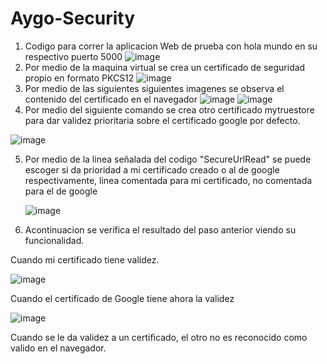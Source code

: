 # Aygo-Security

1. Codigo para correr la aplicacion Web de prueba con hola mundo en su respectivo puerto 5000
![image](https://user-images.githubusercontent.com/71477601/142749270-ec07f0e3-0db7-4a72-a4f6-a87cc8b3a507.png)
2. Por medio de la maquina virtual se crea un certificado de seguridad propio en formato PKCS12
![image](https://user-images.githubusercontent.com/71477601/142749314-0971b615-336f-48b3-b750-9c6bf2099eb8.png)
3. Por medio de las siguientes siguientes imagenes se observa el contenido del certificado en el navegador
![image](https://user-images.githubusercontent.com/71477601/142749357-d836e60b-7c48-40e3-b186-e51829b9149f.png)
![image](https://user-images.githubusercontent.com/71477601/142749363-4d59fd52-a738-4261-96ce-b12b6a40fb9e.png)
4. Por medio del siguiente comando se crea otro certificado mytruestore para dar validez prioritaria sobre el certificado google por defecto.


![image](https://user-images.githubusercontent.com/71477601/142749448-1d6c9e7d-d045-41b2-ba94-bc0ed0e9331f.png)


5. Por medio de la linea señalada del codigo "SecureUrlRead" se puede escoger si da prioridad a mi certificado creado o al de google respectivamente,
   linea comentada para mi certificado, no comentada para el de google
   
   ![image](https://user-images.githubusercontent.com/71477601/142749583-53c409a1-dad3-4590-a839-7c84b07cb3d3.png)

6. Acontinuacion se verifica el resultado del paso anterior viendo su funcionalidad.

Cuando mi certificado tiene validez.

![image](https://user-images.githubusercontent.com/71477601/142749603-3aefb87a-10c1-479b-8bc4-3c092d682b4f.png)

Cuando el certificado de Google tiene ahora la validez

![image](https://user-images.githubusercontent.com/71477601/142749613-f1398942-a776-4288-ae6a-5412be64acc5.png)


Cuando se le da validez a un certificado, el otro no es reconocido como valido en el navegador. 


